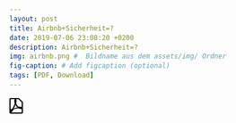```yaml
---
layout: post
title: Airbnb+Sicherheit=?
date: 2019-07-06 23:08:20 +0200
description: Airbnb+Sicherheit=?
img: airbnb.png #  Bildname aus dem assets/img/ Ordner
fig-caption: # Add figcaption (optional)
tags: [PDF, Download]
---
```




![Download PDF](https://github.com/DahlmannIT/SID_SS19/blob/master/assets/img/file-pdf.svg)

